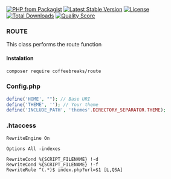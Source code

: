 
[![PHP from Packagist](https://img.shields.io/packagist/php-v/coffeebreaks/route.svg?style=flat-square)](https://packagist.org/packages/coffeebreaks/route)
[![Latest Stable Version](https://poser.pugx.org/coffeebreaks/route/v)](//packagist.org/packages/coffeebreaks/route)
[![License](https://poser.pugx.org/coffeebreaks/route/license)](//packagist.org/packages/coffeebreaks/route)
[![Total Downloads](https://poser.pugx.org/coffeebreaks/route/downloads)](//packagist.org/packages/coffeebreaks/route)
[![Quality Score](https://img.shields.io/scrutinizer/g/Guilherme-fagundes/route.svg?style=flat-square)](https://scrutinizer-ci.com/g/Guilherme-fagundes/route)

### ROUTE
<p>This class performs the route function</p>

#### Instalation
```bash
composer require coffeebreaks/route
```

### Config.php

```php
define('HOME', ""); // Base URI
define('THEME', ''); // Your theme
define('INCLUDE_PATH', 'themes'.DIRECTORY_SEPARATOR.THEME);
```


### .htaccess

```.htaccess
RewriteEngine On

Options All -indexes

RewriteCond %{SCRIPT_FILENAME} !-d
RewriteCond %{SCRIPT_FILENAME} !-f
RewriteRule ^(.*)$ index.php?url=$1 [L,QSA]
```